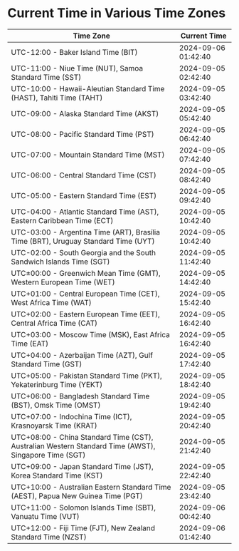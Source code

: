 # Current Time in Various Time Zones

| Time Zone | Current Time |
|-----------|--------------|
| UTC-12:00 - Baker Island Time (BIT) | 2024-09-06 01:42:40 |
| UTC-11:00 - Niue Time (NUT), Samoa Standard Time (SST) | 2024-09-05 02:42:40 |
| UTC-10:00 - Hawaii-Aleutian Standard Time (HAST), Tahiti Time (TAHT) | 2024-09-05 03:42:40 |
| UTC-09:00 - Alaska Standard Time (AKST) | 2024-09-05 05:42:40 |
| UTC-08:00 - Pacific Standard Time (PST) | 2024-09-05 06:42:40 |
| UTC-07:00 - Mountain Standard Time (MST) | 2024-09-05 07:42:40 |
| UTC-06:00 - Central Standard Time (CST) | 2024-09-05 08:42:40 |
| UTC-05:00 - Eastern Standard Time (EST) | 2024-09-05 09:42:40 |
| UTC-04:00 - Atlantic Standard Time (AST), Eastern Caribbean Time (ECT) | 2024-09-05 10:42:40 |
| UTC-03:00 - Argentina Time (ART), Brasília Time (BRT), Uruguay Standard Time (UYT) | 2024-09-05 10:42:40 |
| UTC-02:00 - South Georgia and the South Sandwich Islands Time (SGT) | 2024-09-05 11:42:40 |
| UTC±00:00 - Greenwich Mean Time (GMT), Western European Time (WET) | 2024-09-05 14:42:40 |
| UTC+01:00 - Central European Time (CET), West Africa Time (WAT) | 2024-09-05 15:42:40 |
| UTC+02:00 - Eastern European Time (EET), Central Africa Time (CAT) | 2024-09-05 16:42:40 |
| UTC+03:00 - Moscow Time (MSK), East Africa Time (EAT) | 2024-09-05 16:42:40 |
| UTC+04:00 - Azerbaijan Time (AZT), Gulf Standard Time (GST) | 2024-09-05 17:42:40 |
| UTC+05:00 - Pakistan Standard Time (PKT), Yekaterinburg Time (YEKT) | 2024-09-05 18:42:40 |
| UTC+06:00 - Bangladesh Standard Time (BST), Omsk Time (OMST) | 2024-09-05 19:42:40 |
| UTC+07:00 - Indochina Time (ICT), Krasnoyarsk Time (KRAT) | 2024-09-05 20:42:40 |
| UTC+08:00 - China Standard Time (CST), Australian Western Standard Time (AWST), Singapore Time (SGT) | 2024-09-05 21:42:40 |
| UTC+09:00 - Japan Standard Time (JST), Korea Standard Time (KST) | 2024-09-05 22:42:40 |
| UTC+10:00 - Australian Eastern Standard Time (AEST), Papua New Guinea Time (PGT) | 2024-09-05 23:42:40 |
| UTC+11:00 - Solomon Islands Time (SBT), Vanuatu Time (VUT) | 2024-09-06 00:42:40 |
| UTC+12:00 - Fiji Time (FJT), New Zealand Standard Time (NZST) | 2024-09-06 01:42:40 |
